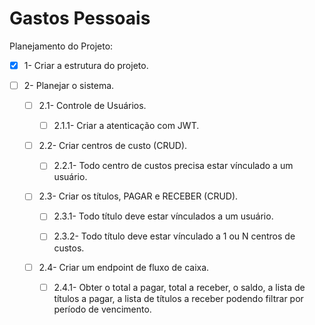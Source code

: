 # Gastos Pessoais

Planejamento do Projeto:

-[x] 1- Criar a estrutura do projeto.

-[ ] 2- Planejar o sistema.

  -[ ] 2.1- Controle de Usuários.
  
    - [ ] 2.1.1- Criar a atenticação com JWT.
    
  -[ ] 2.2- Criar centros de custo (CRUD).
  
    -[ ] 2.2.1- Todo centro de custos precisa estar vínculado a um usuário. 
    
  -[ ] 2.3- Criar os títulos, PAGAR e RECEBER (CRUD).
  
    -[ ] 2.3.1- Todo título deve estar vínculados a um usuário.
    
    -[ ] 2.3.2- Todo título deve estar vínculado a 1 ou N centros de custos.
    
  -[ ] 2.4- Criar um endpoint de fluxo de caixa.
  
    -[ ] 2.4.1- Obter o total a pagar, total a receber, o saldo, a lista de títulos a pagar, a lista de títulos a receber podendo filtrar por período de vencimento.
